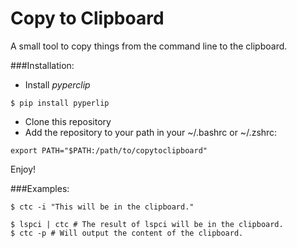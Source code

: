 Copy to Clipboard
===============

A small tool to copy things from the command line to the clipboard.

###Installation:

* Install *pyperclip*

~~~
$ pip install pyperlip
~~~

* Clone this repository
* Add the repository to your path in your ~/.bashrc or ~/.zshrc:

~~~
export PATH="$PATH:/path/to/copytoclipboard"
~~~

Enjoy!

###Examples:

~~~
$ ctc -i "This will be in the clipboard."
~~~

~~~
$ lspci | ctc # The result of lspci will be in the clipboard.
$ ctc -p # Will output the content of the clipboard.
~~~
